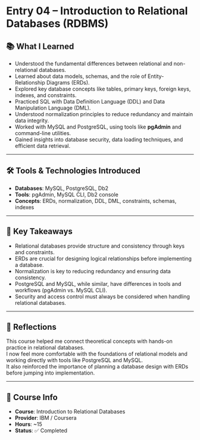 # Entry 04 – Introduction to Relational Databases (RDBMS)

## 📚 What I Learned
- Understood the fundamental differences between relational and non-relational databases.  
- Learned about data models, schemas, and the role of Entity-Relationship Diagrams (ERDs).  
- Explored key database concepts like tables, primary keys, foreign keys, indexes, and constraints.  
- Practiced SQL with Data Definition Language (DDL) and Data Manipulation Language (DML).  
- Understood normalization principles to reduce redundancy and maintain data integrity.  
- Worked with MySQL and PostgreSQL, using tools like **pgAdmin** and command-line utilities.  
- Gained insights into database security, data loading techniques, and efficient data retrieval.  

---

## 🛠 Tools & Technologies Introduced
- **Databases**: MySQL, PostgreSQL, Db2  
- **Tools**: pgAdmin, MySQL CLI, Db2 console  
- **Concepts**: ERDs, normalization, DDL, DML, constraints, schemas, indexes  

---

## 🧠 Key Takeaways
- Relational databases provide structure and consistency through keys and constraints.  
- ERDs are crucial for designing logical relationships before implementing a database.  
- Normalization is key to reducing redundancy and ensuring data consistency.  
- PostgreSQL and MySQL, while similar, have differences in tools and workflows (pgAdmin vs. MySQL CLI).  
- Security and access control must always be considered when handling relational databases.  

---

## 📌 Reflections
This course helped me connect theoretical concepts with hands-on practice in relational databases.  
I now feel more comfortable with the foundations of relational models and working directly with tools like PostgreSQL and MySQL.  
It also reinforced the importance of planning a database design with ERDs before jumping into implementation.  

---

## 📁 Course Info
- **Course**: Introduction to Relational Databases  
- **Provider**: IBM / Coursera  
- **Hours**: ~15 
- **Status**: ✅ Completed  
